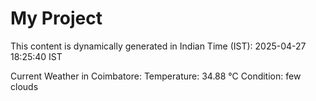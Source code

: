 # My Project

This content is dynamically generated in Indian Time (IST): 2025-04-27 18:25:40 IST


Current Weather in Coimbatore:
Temperature: 34.88 °C
Condition: few clouds
